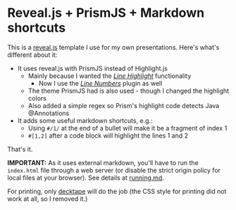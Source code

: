 # Reveal.js + PrismJS + Markdown shortcuts

This is a [reveal.js](https://github.com/hakimel/reveal.js) template I use for my own presentations. Here's what's different about it:

- It uses reveal.js with PrismJS instead of Highlight.js
    - Mainly because I wanted the [*Line Highlight*](http://prismjs.com/plugins/line-highlight/) functionality
        - Now I use the [*Line Numbers*](http://prismjs.com/plugins/line-numbers/) plugin as well
    - The theme PrismJS had is also used - though I changed the highlight colors
    - Also added a simple regex so Prism's highlight code detects Java @Annotations
- It adds some useful markdown shortcuts, e.g.:
    - Using `#/1/` at the end of a bullet will make it be a fragment of index 1
    - `#[1,2]` after a code block will highlight the lines 1 and 2

That's it.

**IMPORTANT:** As it uses external markdown, you'll have to run the `index.html` file through a web server (or
disable the strict origin policy for local files at your browser). See details at [running.md](running.md). 

For printing, only [decktape](https://github.com/astefanutti/decktape) will do the job (the CSS style for printing did not work at all, so I removed it.)
